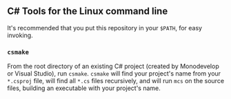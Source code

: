 ## C# Tools for the Linux command line ##

It's recommended that you put this repository in your `$PATH`, for easy invoking.

### `csmake` ###
From the root directory of an existing C# project (created by Monodevelop or Visual Studio), run `csmake`. `csmake` will find your project's name from your `*.csproj` file, will find all `*.cs` files recursively, and will run `mcs` on the source files, building an executable with your project's name.

